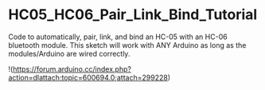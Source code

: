 # HC05_HC06_Pair_Link_Bind_Tutorial
Code to automatically, pair, link, and bind an HC-05 with an HC-06 bluetooth module. This sketch will work with ANY Arduino as long as the modules/Arduino are wired correctly.

!(https://forum.arduino.cc/index.php?action=dlattach;topic=600694.0;attach=299228)
